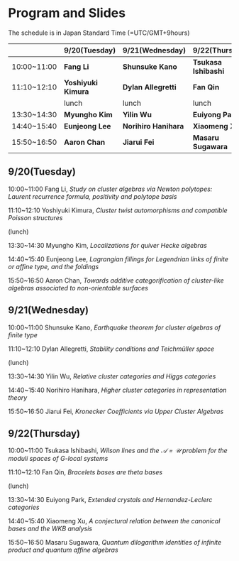 # Program and Slides

The schedule is in Japan Standard Time (=UTC/GMT+9hours)

||9/20(Tuesday)|9/21(Wednesday)|9/22(Thursday)|
|----|----|----|----|
|10:00~11:00|**Fang Li**|**Shunsuke Kano**|**Tsukasa Ishibashi**|
|11:10~12:10|**Yoshiyuki Kimura**|**Dylan Allegretti**|**Fan Qin**|
||lunch|lunch|lunch|
|13:30~14:30|**Myungho Kim**|**Yilin Wu**|**Euiyong Park**|
|14:40~15:40|**Eunjeong Lee**|**Norihiro Hanihara**|**Xiaomeng Xu**|
|15:50~16:50|**Aaron Chan**|**Jiarui Fei**|**Masaru Sugawara**|


## 9/20(Tuesday)
 10:00~11:00 Fang Li, _Study on cluster algebras via Newton polytopes: Laurent recurrence formula, positivity and polytope basis_
 
 11:10~12:10 Yoshiyuki Kimura, _Cluster twist automorphisms and compatible Poisson structures_

(lunch) 

13:30~14:30 Myungho Kim, _Localizations for quiver Hecke algebras_

14:40~15:40 Eunjeong Lee, _Lagrangian fillings for Legendrian links of finite or affine type, and the foldings_

15:50~16:50 Aaron Chan, _Towards additive categorification of cluster-like algebras associated to non-orientable surfaces_

## 9/21(Wednesday)
10:00~11:00 Shunsuke Kano, _Earthquake theorem for cluster algebras of finite type_

11:10~12:10 Dylan Allegretti, _Stability conditions and Teichmüller space_

 (lunch)

13:30~14:30 Yilin Wu, _Relative cluster categories and Higgs categories_

14:40~15:40 Norihiro Hanihara, _Higher cluster categories in representation theory_

15:50~16:50 Jiarui Fei, _Kronecker Coefficients via Upper Cluster Algebras_

## 9/22(Thursday)
10:00~11:00 Tsukasa Ishibashi, _Wilson lines and the $\mathscr{A}=\mathscr{U}$ problem for the moduli spaces of $G$-local systems_

11:10~12:10 Fan Qin, _Bracelets bases are theta bases_

 (lunch)

13:30~14:30 Euiyong Park, _Extended crystals and Hernandez-Leclerc categories_

14:40~15:40 Xiaomeng Xu, _A conjectural relation between the canonical bases and the WKB analysis_

15:50~16:50 Masaru Sugawara, _Quantum dilogarithm identities of infinite product and quantum affine algebras_
